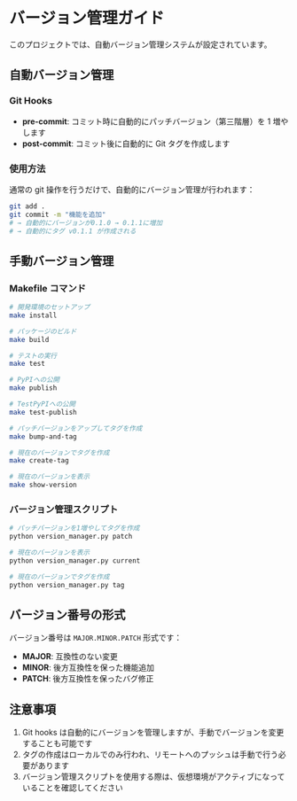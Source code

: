 # バージョン管理ガイド

このプロジェクトでは、自動バージョン管理システムが設定されています。

## 自動バージョン管理

### Git Hooks

- **pre-commit**: コミット時に自動的にパッチバージョン（第三階層）を 1 増やします
- **post-commit**: コミット後に自動的に Git タグを作成します

### 使用方法

通常の git 操作を行うだけで、自動的にバージョン管理が行われます：

```bash
git add .
git commit -m "機能を追加"
# → 自動的にバージョンが0.1.0 → 0.1.1に増加
# → 自動的にタグ v0.1.1 が作成される
```

## 手動バージョン管理

### Makefile コマンド

```bash
# 開発環境のセットアップ
make install

# パッケージのビルド
make build

# テストの実行
make test

# PyPIへの公開
make publish

# TestPyPIへの公開
make test-publish

# パッチバージョンをアップしてタグを作成
make bump-and-tag

# 現在のバージョンでタグを作成
make create-tag

# 現在のバージョンを表示
make show-version
```

### バージョン管理スクリプト

```bash
# パッチバージョンを1増やしてタグを作成
python version_manager.py patch

# 現在のバージョンを表示
python version_manager.py current

# 現在のバージョンでタグを作成
python version_manager.py tag
```

## バージョン番号の形式

バージョン番号は `MAJOR.MINOR.PATCH` 形式です：

- **MAJOR**: 互換性のない変更
- **MINOR**: 後方互換性を保った機能追加
- **PATCH**: 後方互換性を保ったバグ修正

## 注意事項

1. Git hooks は自動的にバージョンを管理しますが、手動でバージョンを変更することも可能です
2. タグの作成はローカルでのみ行われ、リモートへのプッシュは手動で行う必要があります
3. バージョン管理スクリプトを使用する際は、仮想環境がアクティブになっていることを確認してください
